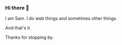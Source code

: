 ### Hi there 👋


I am Sam. I do web things and sometimes other things. 


And that's it. 


Thanks for stopping by.
